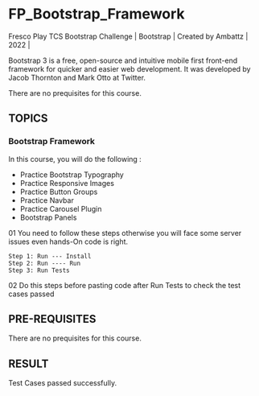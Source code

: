 # FP_Bootstrap_Framework

Fresco Play TCS Bootstrap Challenge | Bootstrap | Created by Ambattz | 2022 |

Bootstrap 3 is a free, open-source and intuitive mobile first front-end framework for quicker and easier web development. It was developed by Jacob Thornton and Mark Otto at Twitter.

There are no prequisites for this course.

## TOPICS
### Bootstrap Framework
In this course, you will do the following :

  * Practice Bootstrap Typography
  * Practice Responsive Images
  * Practice Button Groups
  * Practice Navbar
  * Practice Carousel Plugin
  * Bootstrap Panels

01 You need to follow these steps otherwise you will face some server issues even hands-On code is right. 

    Step 1: Run --- Install
    Step 2: Run ---- Run
    Step 3: Run Tests 
    
02 Do this steps before pasting code after Run Tests to check the test cases passed

## PRE-REQUISITES
There are no prequisites for this course.

## RESULT
Test Cases passed successfully.

